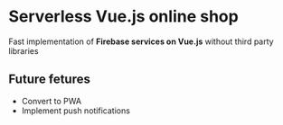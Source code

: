 # Serverless Vue.js online shop

Fast implementation of **Firebase services on Vue.js** without third party libraries

## Future fetures

- Convert to PWA
- Implement push notifications
